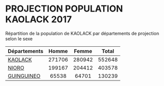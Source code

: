 # PROJECTION POPULATION KAOLACK 2017
	
Répartition de la population de KAOLACK par départements de projection selon le sexe
	
| Départements  | Homme | Femme | Total |
| --------- |:-----:|:-----:|:-----:|
| [KAOLACK](KAOLACK) | 271706 | 280942 | 552648 |
| [NIORO](NIORO) | 199167 | 204412 | 403578 |
| [GUINGUINEO](GUINGUINEO) | 65538 | 64701 | 130239 |
